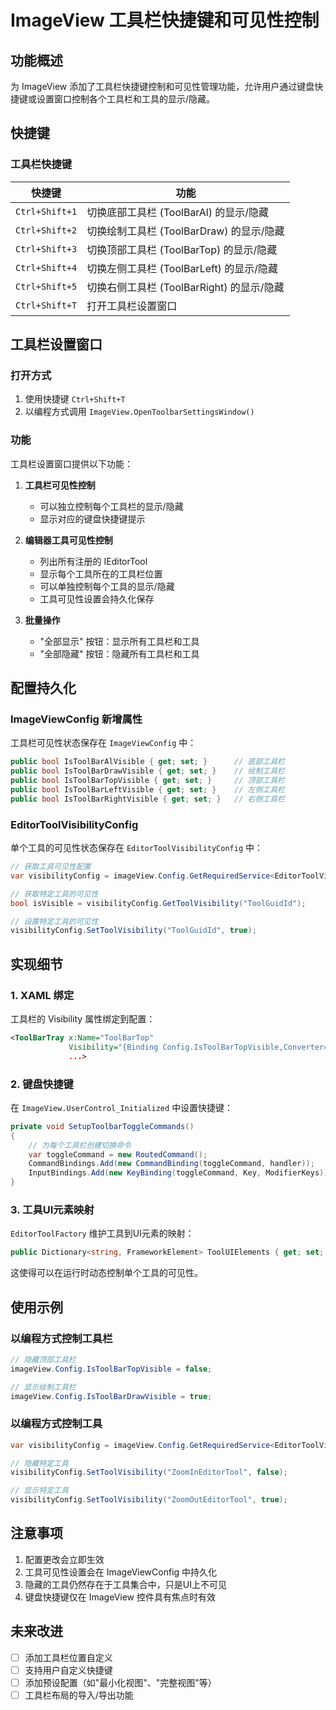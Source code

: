 # ImageView 工具栏快捷键和可见性控制

## 功能概述

为 ImageView 添加了工具栏快捷键控制和可见性管理功能，允许用户通过键盘快捷键或设置窗口控制各个工具栏和工具的显示/隐藏。

## 快捷键

### 工具栏快捷键

| 快捷键 | 功能 |
|--------|------|
| `Ctrl+Shift+1` | 切换底部工具栏 (ToolBarAl) 的显示/隐藏 |
| `Ctrl+Shift+2` | 切换绘制工具栏 (ToolBarDraw) 的显示/隐藏 |
| `Ctrl+Shift+3` | 切换顶部工具栏 (ToolBarTop) 的显示/隐藏 |
| `Ctrl+Shift+4` | 切换左侧工具栏 (ToolBarLeft) 的显示/隐藏 |
| `Ctrl+Shift+5` | 切换右侧工具栏 (ToolBarRight) 的显示/隐藏 |
| `Ctrl+Shift+T` | 打开工具栏设置窗口 |

## 工具栏设置窗口

### 打开方式

1. 使用快捷键 `Ctrl+Shift+T`
2. 以编程方式调用 `ImageView.OpenToolbarSettingsWindow()`

### 功能

工具栏设置窗口提供以下功能：

1. **工具栏可见性控制**
   - 可以独立控制每个工具栏的显示/隐藏
   - 显示对应的键盘快捷键提示

2. **编辑器工具可见性控制**
   - 列出所有注册的 IEditorTool
   - 显示每个工具所在的工具栏位置
   - 可以单独控制每个工具的显示/隐藏
   - 工具可见性设置会持久化保存

3. **批量操作**
   - "全部显示" 按钮：显示所有工具栏和工具
   - "全部隐藏" 按钮：隐藏所有工具栏和工具

## 配置持久化

### ImageViewConfig 新增属性

工具栏可见性状态保存在 `ImageViewConfig` 中：

```csharp
public bool IsToolBarAlVisible { get; set; }      // 底部工具栏
public bool IsToolBarDrawVisible { get; set; }    // 绘制工具栏
public bool IsToolBarTopVisible { get; set; }     // 顶部工具栏
public bool IsToolBarLeftVisible { get; set; }    // 左侧工具栏
public bool IsToolBarRightVisible { get; set; }   // 右侧工具栏
```

### EditorToolVisibilityConfig

单个工具的可见性状态保存在 `EditorToolVisibilityConfig` 中：

```csharp
// 获取工具可见性配置
var visibilityConfig = imageView.Config.GetRequiredService<EditorToolVisibilityConfig>();

// 获取特定工具的可见性
bool isVisible = visibilityConfig.GetToolVisibility("ToolGuidId");

// 设置特定工具的可见性
visibilityConfig.SetToolVisibility("ToolGuidId", true);
```

## 实现细节

### 1. XAML 绑定

工具栏的 Visibility 属性绑定到配置：

```xml
<ToolBarTray x:Name="ToolBarTop" 
             Visibility="{Binding Config.IsToolBarTopVisible,Converter={StaticResource bool2VisibilityConverter}}"
             ...>
```

### 2. 键盘快捷键

在 `ImageView.UserControl_Initialized` 中设置快捷键：

```csharp
private void SetupToolbarToggleCommands()
{
    // 为每个工具栏创建切换命令
    var toggleCommand = new RoutedCommand();
    CommandBindings.Add(new CommandBinding(toggleCommand, handler));
    InputBindings.Add(new KeyBinding(toggleCommand, Key, ModifierKeys));
}
```

### 3. 工具UI元素映射

`EditorToolFactory` 维护工具到UI元素的映射：

```csharp
public Dictionary<string, FrameworkElement> ToolUIElements { get; set; }
```

这使得可以在运行时动态控制单个工具的可见性。

## 使用示例

### 以编程方式控制工具栏

```csharp
// 隐藏顶部工具栏
imageView.Config.IsToolBarTopVisible = false;

// 显示绘制工具栏
imageView.Config.IsToolBarDrawVisible = true;
```

### 以编程方式控制工具

```csharp
var visibilityConfig = imageView.Config.GetRequiredService<EditorToolVisibilityConfig>();

// 隐藏特定工具
visibilityConfig.SetToolVisibility("ZoomInEditorTool", false);

// 显示特定工具
visibilityConfig.SetToolVisibility("ZoomOutEditorTool", true);
```

## 注意事项

1. 配置更改会立即生效
2. 工具可见性设置会在 ImageViewConfig 中持久化
3. 隐藏的工具仍然存在于工具集合中，只是UI上不可见
4. 键盘快捷键仅在 ImageView 控件具有焦点时有效

## 未来改进

- [ ] 添加工具栏位置自定义
- [ ] 支持用户自定义快捷键
- [ ] 添加预设配置（如"最小化视图"、"完整视图"等）
- [ ] 工具栏布局的导入/导出功能

